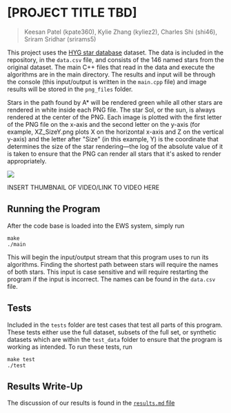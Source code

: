 # [PROJECT TITLE TBD]
> Keesan Patel (kpate360), Kylie Zhang (kyliez2), Charles Shi (shi46), Sriram Sridhar (srirams5)

This project uses the [HYG star database](https://github.com/astronexus/HYG-Database) dataset. The data is included in the repository, in the ```data.csv``` file, and consists of the 146 named stars from the original dataset. The main C++ files that read in the data and execute the algorithms are in the main directory. The results and input will be through the console (this input/output is written in the ```main.cpp``` file) and image results will be stored in the ```png_files``` folder. 

Stars in the path found by A* will be rendered green while all other stars are rendered in white inside each PNG file. The star Sol, or the sun, is always rendered at the center of the PNG. Each image is plotted with the first letter of the PNG file on the x-axis and the second letter on the y-axis (for example, XZ_SizeY.png plots X on the horizontal x-axis and Z on the vertical y-axis) and the letter after "Size" (in this example, Y) is the coordinate that determines the size of the star rendering––the log of the absolute value of it is taken to ensure that the PNG can render all stars that it's asked to render appropriately.

![](header.png)

INSERT THUMBNAIL OF VIDEO/LINK TO VIDEO HERE

## Running the Program

After the code base is loaded into the EWS system, simply run
```
make
./main
```
This will begin the input/output stream that this program uses to run its algorithms. Finding the shortest path between stars will require the names of both stars. This input is case sensitive and will require restarting the program if the input is incorrect. The names can be found in the ```data.csv``` file.

## Tests

Included in the ```tests``` folder are test cases that test all parts of this program. These tests either use the full dataset, subsets of the full set, or synthetic datasets which are within the ```test_data``` folder to ensure that the program is working as intended.
To run these tests, run
```
make test
./test
```

## Results Write-Up

The discussion of our results is found in the [```results.md``` file](https://github-dev.cs.illinois.edu/cs225-sp21/kpate360-kyliez2-shi46-srirams5/blob/master/Meetings/results.md)
